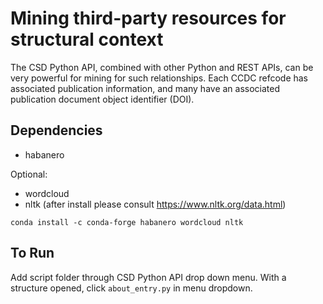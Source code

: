 # Mining third-party resources for structural context

The CSD Python API, combined with other Python and REST APIs, can be very powerful for mining for such relationships.
Each CCDC refcode has associated publication information, and many have an associated publication document object
identifier (DOI).

## Dependencies

- habanero

Optional:

- wordcloud
- nltk (after install please consult <https://www.nltk.org/data.html>)

```conda install -c conda-forge habanero wordcloud nltk```

## To Run

Add script folder through CSD Python API drop down menu.
With a structure opened, click  `about_entry.py` in menu dropdown.
